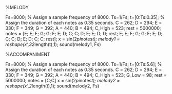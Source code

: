 %MELODY
 
 Fs=8000;        % Assign a sample frequency of 8000.
 Ts=1/Fs;
 t=[0:Ts:0.35];  % Assign the duration of each notes as 0.35 seconds.
 C = 262; D = 294; E = 330; F = 349; G = 392; A = 440; B = 494; C_High = 523; rest = 5000000;
 notes = [E; E; F; G; G; F; E; D; C; C; D; E; E; D; D; rest; E; E; F; G; G; F; E; D; C; C; D; E; D; C; C; rest];
 x = sin(2*pi*notes*t);
 melody1 = reshape(x',32*length(t),1); 
 sound(melody1, Fs)
 
 %ACCOMPANIMENT
 
 Fs=8000;        % Assign a sample frequency of 8000.
 Ts=1/Fs;
 t=[0:Ts:5.6];   % Assign the duration of each notes as 0.35 seconds.
 C = 262; D = 294; E = 330; F = 349; G = 392; A = 440; B = 494; C_High = 523; G_Low = 98; rest = 5000000;
 notes = [C;C]
 x = sin(2*pi*notes*t);
 melody2 = reshape(x',2*length(t),1); 
 sound(melody2, Fs)

